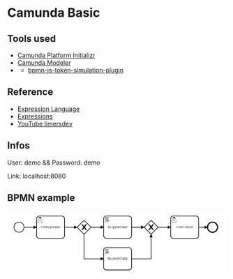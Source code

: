 # Camunda Basic

## Tools used
- [Camunda Platform Initializr](https://start.camunda.com/)
- [Camunda Modeler](https://camunda.com/download/modeler/)
- - [bpmn-js-token-simulation-plugin](https://github.com/bpmn-io/bpmn-js-token-simulation-plugin)

## Reference
- [Expression Language](https://docs.camunda.org/manual/7.16/user-guide/process-engine/expression-language/)
- [Expressions](https://docs.camunda.io/docs/components/concepts/expressions/)
- [YouTube limersdev](https://www.youtube.com/watch?v=Sw3ljynH6Fs)

## Infos
User: demo &&
Password: demo

Link: localhost:8080

## BPMN example

![Support Process][1]

[1]: src/main/resources/phrase_upper_or_lower_case.PNG
